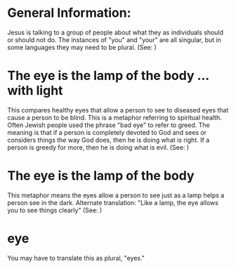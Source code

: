 
# General Information:
Jesus is talking to a group of people about what they as individuals should or should not do. The instances of "you" and "your" are all singular, but in some languages they may need to be plural. (See: )

# The eye is the lamp of the body ... with light
This compares healthy eyes that allow a person to see to diseased eyes that cause a person to be blind. This is a metaphor referring to spiritual health. Often Jewish people used the phrase "bad eye" to refer to greed. The meaning is that if a person is completely devoted to God and sees or considers things the way God does, then he is doing what is right. If a person is greedy for more, then he is doing what is evil. (See: )

# The eye is the lamp of the body
This metaphor means the eyes allow a person to see just as a lamp helps a person see in the dark. Alternate translation: "Like a lamp, the eye allows you to see things clearly" (See: )

# eye
You may have to translate this as plural, "eyes."